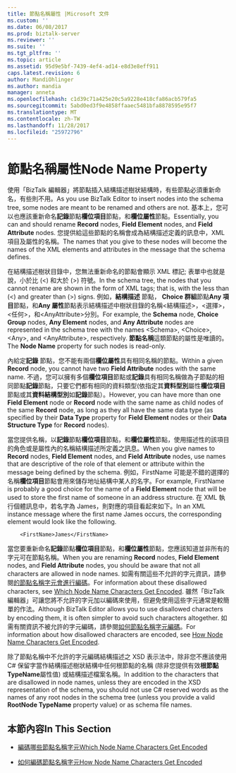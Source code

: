 ```yaml
---
title: 節點名稱屬性 |Microsoft 文件
ms.custom: ''
ms.date: 06/08/2017
ms.prod: biztalk-server
ms.reviewer: ''
ms.suite: ''
ms.tgt_pltfrm: ''
ms.topic: article
ms.assetid: 95d9e5bf-7439-4ef4-ad14-e8d3e8eff911
caps.latest.revision: 6
author: MandiOhlinger
ms.author: mandia
manager: anneta
ms.openlocfilehash: c1d39c71a425e20c5a9228e418cfa86acb579fa5
ms.sourcegitcommit: 5abd0ed3f9e4858ffaaec5481bfa8878595e95f7
ms.translationtype: MT
ms.contentlocale: zh-TW
ms.lasthandoff: 11/28/2017
ms.locfileid: "25972796"
---
```

# <a name="node-name-property"></a><span data-ttu-id="a00de-102">節點名稱屬性</span><span class="sxs-lookup"><span data-stu-id="a00de-102">Node Name Property</span></span>
<span data-ttu-id="a00de-103">使用「BizTalk 編輯器」將節點插入結構描述樹狀結構時，有些節點必須重新命名，有些則不用。</span><span class="sxs-lookup"><span data-stu-id="a00de-103">As you use BizTalk Editor to insert nodes into the schema tree, some nodes are meant to be renamed and others are not.</span></span> <span data-ttu-id="a00de-104">基本上，您可以也應該重新命名**記錄**節點**欄位項目**節點，和**欄位屬性**節點。</span><span class="sxs-lookup"><span data-stu-id="a00de-104">Essentially, you can and should rename **Record** nodes, **Field Element** nodes, and **Field Attribute** nodes.</span></span> <span data-ttu-id="a00de-105">您提供給這些節點的名稱會成為結構描述定義的訊息中，XML 項目及屬性的名稱。</span><span class="sxs-lookup"><span data-stu-id="a00de-105">The names that you give to these nodes will become the names of the XML elements and attributes in the message that the schema defines.</span></span>  
  
 <span data-ttu-id="a00de-106">在結構描述樹狀目錄中，您無法重新命名的節點會顯示 XML 標記; 表單中也就是說，小於比 (\<) 和大於 (\>) 符號。</span><span class="sxs-lookup"><span data-stu-id="a00de-106">In the schema tree, the nodes that you cannot rename are shown in the form of XML tags; that is, with the less than (\<) and greater than (\>) signs.</span></span> <span data-ttu-id="a00de-107">例如，**結構描述** 節點， **Choice 群組**節點**Any 項目**節點，和**Any 屬性**節點表示結構描述中樹狀目錄的名稱\<結構描述\>，\<選擇\>，\<任何\>，和\<AnyAttribute\>分別。</span><span class="sxs-lookup"><span data-stu-id="a00de-107">For example, the **Schema** node, **Choice Group** nodes, **Any Element** nodes, and **Any Attribute** nodes are represented in the schema tree with the names \<Schema\>, \<Choice\>, \<Any\>, and \<AnyAttribute\>, respectively.</span></span> <span data-ttu-id="a00de-108">**節點名稱**這類節點的屬性是唯讀的。</span><span class="sxs-lookup"><span data-stu-id="a00de-108">The **Node Name** property for such nodes is read-only.</span></span>  
  
 <span data-ttu-id="a00de-109">內給定**記錄** 節點，您不能有兩個**欄位屬性**具有相同名稱的節點。</span><span class="sxs-lookup"><span data-stu-id="a00de-109">Within a given **Record** node, you cannot have two **Field Attribute** nodes with the same name.</span></span> <span data-ttu-id="a00de-110">不過，您可以擁有多個**欄位項目**節點或**記錄**具有相同名稱做為子節點的相同節點**記錄**節點，只要它們都有相同的資料類型(依指定其**資料型別**屬性**欄位項目**節點或其**資料結構型別**如**記錄**節點）。</span><span class="sxs-lookup"><span data-stu-id="a00de-110">However, you can have more than one **Field Element** node or **Record** node with the same name as child nodes of the same **Record** node, as long as they all have the same data type (as specified by their **Data Type** property for **Field Element** nodes or their **Data Structure Type** for **Record** nodes).</span></span>  
  
 <span data-ttu-id="a00de-111">當您提供名稱，以**記錄**節點**欄位項目**節點，和**欄位屬性**節點，使用描述性的該項目的角色或是屬性內的名稱結構描述所定義之訊息。</span><span class="sxs-lookup"><span data-stu-id="a00de-111">When you give names to **Record** nodes, **Field Element** nodes, and **Field Attribute** nodes, use names that are descriptive of the role of that element or attribute within the message being defined by the schema.</span></span> <span data-ttu-id="a00de-112">例如，FirstName 可能是不錯的選擇的名稱**欄位項目**節點會用來儲存地址結構中某人的名字。</span><span class="sxs-lookup"><span data-stu-id="a00de-112">For example, FirstName is probably a good choice for the name of a **Field Element** node that will be used to store the first name of someone in an address structure.</span></span> <span data-ttu-id="a00de-113">在 XML 執行個體訊息中，若名字為 James，則對應的項目看起來如下。</span><span class="sxs-lookup"><span data-stu-id="a00de-113">In an XML instance message where the first name James occurs, the corresponding element would look like the following.</span></span>  
  
```  
    <FirstName>James</FirstName>  
```  
  
 <span data-ttu-id="a00de-114">當您要重新命名**記錄**節點**欄位項目**節點，和**欄位屬性**節點，您應該知道並非所有的字元可在節點名稱。</span><span class="sxs-lookup"><span data-stu-id="a00de-114">When you are renaming **Record** nodes, **Field Element** nodes, and **Field Attribute** nodes, you should be aware that not all characters are allowed in node names.</span></span> <span data-ttu-id="a00de-115">如需有關這些不允許的字元資訊，請參閱[的節點名稱字元會進行編碼](../core/which-node-name-characters-get-encoded.md)。</span><span class="sxs-lookup"><span data-stu-id="a00de-115">For information about these disallowed characters, see [Which Node Name Characters Get Encoded](../core/which-node-name-characters-get-encoded.md).</span></span> <span data-ttu-id="a00de-116">雖然「BizTalk 編輯器」可讓您將不允許的字元加以編碼來使用，但避免使用這些字元通常是較簡單的作法。</span><span class="sxs-lookup"><span data-stu-id="a00de-116">Although BizTalk Editor allows you to use disallowed characters by encoding them, it is often simpler to avoid such characters altogether.</span></span> <span data-ttu-id="a00de-117">如需有關資訊不被允許的字元編碼，請參閱[如何節點名稱字元編碼](../core/how-node-name-characters-get-encoded.md)。</span><span class="sxs-lookup"><span data-stu-id="a00de-117">For information about how disallowed characters are encoded, see [How Node Name Characters Get Encoded](../core/how-node-name-characters-get-encoded.md).</span></span>  
  
 <span data-ttu-id="a00de-118">除了節點名稱中不允許的字元編碼結構描述之 XSD 表示法中，除非您不應該使用 C# 保留字當作結構描述樹狀結構中任何根節點的名稱 (除非您提供有效**根節點TypeName**屬性值) 或結構描述檔案名稱。</span><span class="sxs-lookup"><span data-stu-id="a00de-118">In addition to the characters that are disallowed in node names, unless they are encoded in the XSD representation of the schema, you should not use C# reserved words as the names of any root nodes in the schema tree (unless you provide a valid **RootNode TypeName** property value) or as schema file names.</span></span>  
  
## <a name="in-this-section"></a><span data-ttu-id="a00de-119">本節內容</span><span class="sxs-lookup"><span data-stu-id="a00de-119">In This Section</span></span>  
  
-   [<span data-ttu-id="a00de-120">編碼哪些節點名稱字元</span><span class="sxs-lookup"><span data-stu-id="a00de-120">Which Node Name Characters Get Encoded</span></span>](../core/which-node-name-characters-get-encoded.md)  
  
-   [<span data-ttu-id="a00de-121">如何編碼節點名稱字元</span><span class="sxs-lookup"><span data-stu-id="a00de-121">How Node Name Characters Get Encoded</span></span>](../core/how-node-name-characters-get-encoded.md)